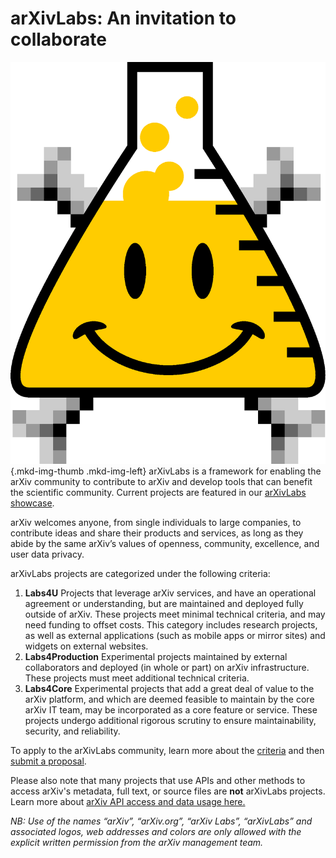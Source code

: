 # arXivLabs: An invitation to collaborate 

<style>
.mkd-img-border {
  margin:1em 0px;
  padding:10px;
  border:.25em solid #ededed;
}
.mkd-horz-spacing {
  margin-right:1em;
  margin-left:1em;
}
.mkd-img-left {
  float:left;
  width:100%;
  margin-top:0;
}
.mkd-img-right {
  float:right;
  width:100%;
  margin-top:0;
}
.mkd-img-full {
  width:100% !important;
}
.mkd-img-60 {
  width:100% !important;
  margin:0 auto;
  display:block;
}
.mkd-img-thumb {
  max-width:250px !important;
}
.mkd-img-icon {
  border-radius:25%;
  width:150px;
  float:left;
  margin:0 .5em;
}
@media (min-width: 576px) {
  .mkd-img-left {
    width:calc(50% - 1.25em);
    margin-right:1em;
  }
  .mkd-img-right {
    width:calc(50% - 1.25em);
    margin-left:1em;
  }
  .mkd-img-60 {
    width:60% !important;
    margin:0 auto;
    display:block;
  }
}
</style>

![arXivLabs logo](/about/images/smileybones-labs-icon.png){.mkd-img-thumb .mkd-img-left} arXivLabs is a framework for enabling the arXiv community to contribute to arXiv and develop tools that can benefit the scientific community. Current projects are featured in our [arXivLabs showcase](showcase).

arXiv welcomes anyone, from single individuals to large companies, to contribute ideas and share their products and services, as long as they abide by the same arXiv’s values of openness, community, excellence, and user data privacy.

arXivLabs projects are categorized under the following criteria:

1. **Labs4U** Projects that leverage arXiv services, and have an operational agreement or understanding, but are maintained and deployed fully outside of arXiv. These projects meet minimal technical criteria, and may need funding to offset costs. This category includes research projects, as well as external applications (such as mobile apps or mirror sites) and widgets on external websites. 
2. **Labs4Production** Experimental projects maintained by external collaborators and deployed (in whole or part) on arXiv infrastructure. These projects must meet additional technical criteria.
3. **Labs4Core** Experimental projects that add a great deal of value to the arXiv platform, and which are deemed feasible to maintain by the core arXiv IT team, may be incorporated as a core feature or service. These projects undergo additional rigorous scrutiny to ensure maintainability, security, and reliability.

To apply to the arXivLabs community, learn more about the [criteria](criteria) and then <a href="#" onclick="pendo.feedback.openFeedback(event)">submit a proposal</a>. 

Please also note that many projects that use APIs and other methods to access arXiv's metadata, full text, or source files are **not** arXivLabs projects. Learn more about [arXiv API access and data usage here.](https://arxiv.org/help/api/)

_NB: Use of the names “arXiv”, “arXiv.org”, “arXiv Labs”, “arXivLabs” and associated logos, web addresses and colors are only allowed with the explicit written permission from the arXiv management team._
